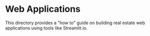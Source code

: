# Web Applications
This directory provides a "how to" guide on building real estate web applications using tools like Streamlit.io.
